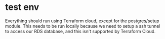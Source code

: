 # test env

Everything should run using Terraform cloud, except for the postgres/setup module. This needs to be run locally because we need to setup a ssh tunnel to access our RDS database, and this isn't supported by Terraform Cloud.
